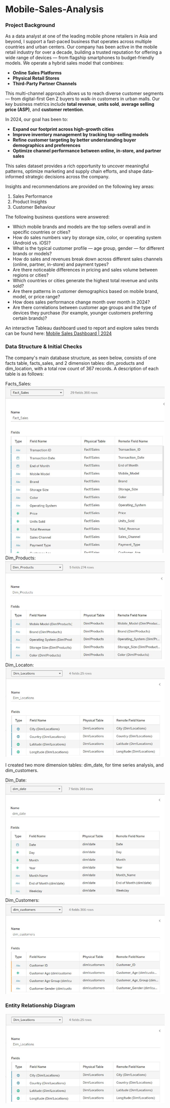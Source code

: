 # Mobile-Sales-Analysis

### Project Background
As a data analyst at one of the leading mobile phone retailers in Asia and beyond, I support a fast-paced business that operates across multiple countries and urban centers. Our company has been active in the mobile retail industry for over a decade, building a trusted reputation for offering a wide range of devices — from flagship smartphones to budget-friendly models.
We operate a hybrid sales model that combines:
- **Online Sales Platforms**
- **Physical Retail Stores**
- **Third-Party Partner Channels**

This multi-channel approach allows us to reach diverse customer segments — from digital-first Gen Z buyers to walk-in customers in urban malls. Our key business metrics include **total revenue**, **units sold**, **average selling price (ASP)**, and **customer retention**.

In 2024, our goal has been to:
- **Expand our footprint across high-growth cities**
- **Improve inventory management by tracking top-selling models**
- **Refine customer targeting by better understanding buyer demographics and preferences**
- **Optimize channel performance between online, in-store, and partner sales**

This sales dataset provides a rich opportunity to uncover meaningful patterns, optimize marketing and supply chain efforts, and shape data-informed strategic decisions across the company.

Insights and recommendations are provided on the following key areas:

1. Sales Performance
2. Product Insights
3. Customer Behaviour

The following business questions were answered:
- Which mobile brands and models are the top sellers overall and in specific countries or cities?
- How do sales numbers vary by storage size, color, or operating system (Android vs. iOS)?
- What is the typical customer profile — age group, gender — for different brands or models?
- How do sales and revenues break down across different sales channels (online, partner, in-store) and payment types?
- Are there noticeable differences in pricing and sales volume between regions or cities?
- Which countries or cities generate the highest total revenue and units sold?
- Are there patterns in customer demographics based on mobile brand, model, or price range?
- How does sales performance change month over month in 2024?
- Are there correlations between customer age groups and the type of devices they purchase (for example, younger customers preferring certain brands)?

An interactive Tableau dashboard used to report and explore sales trends can be found here: 
[Mobile Sales Dashboard | 2024](https://public.tableau.com/views/MobileSalesDashboard2024/SalesDashboard?:language=en-US&:sid=&:redirect=auth&:display_count=n&:origin=viz_share_link)

### Data Structure & Initial Checks
The company's main database structure, as seen below, consists of one facts table, facts_sales, and 2 dimension tables: dim_products and dim_location, with a total row count of 367 records. A description of each table is as follows:

Facts_Sales: ![Mobile-Sales-Analysis](Facts_Sales.JPG)
Dim_Products: ![Mobile-Sales-Analysis](dim_products.JPG)
Dim_Locaton: ![Mobile-Sales-Analysis](dim_locations.JPG)

I created two more dimension tables: dim_date, for time series analysis, and dim_customers.

Dim_Date: ![Mobile-Sales-Analysis](dim_date.JPG)
Dim_Customers: ![Mobile-Sales-Analysis](dim_customers.JPG)

### Entity Relationship Diagram
![Mobile-Sales-Analysis](dim_locations.JPG)


